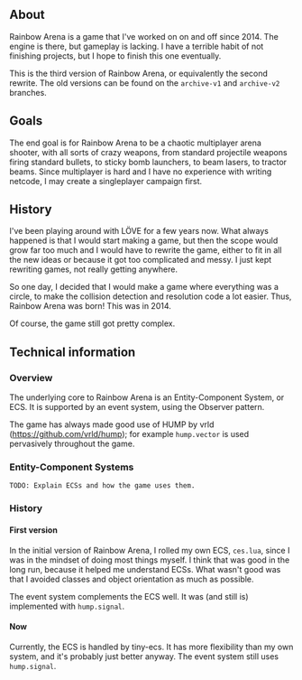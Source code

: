 ## About
Rainbow Arena is a game that I've worked on on and off since 2014. The engine
is there, but gameplay is lacking. I have a terrible habit of not finishing
projects, but I hope to finish this one eventually.

This is the third version of Rainbow Arena, or equivalently the second rewrite.
The old versions can be found on the `archive-v1` and `archive-v2` branches.


## Goals
The end goal is for Rainbow Arena to be a chaotic multiplayer arena shooter,
with all sorts of crazy weapons, from standard projectile weapons firing
standard bullets, to sticky bomb launchers, to beam lasers, to tractor beams.
Since multiplayer is hard and I have no experience with writing netcode, I may
create a singleplayer campaign first.


## History
I've been playing around with LÖVE for a few years now. What always happened
is that I would start making a game, but then the scope would grow far too much
and I would have to rewrite the game, either to fit in all the new ideas or
because it got too complicated and messy. I just kept rewriting games, not
really getting anywhere.

So one day, I decided that I would make a game where everything was a circle,
to make the collision detection and resolution code a lot easier. Thus, Rainbow
Arena was born! This was in 2014.

Of course, the game still got pretty complex.

## Technical information
### Overview
The underlying core to Rainbow Arena is an Entity-Component System, or ECS. It is supported by an event system, using the Observer pattern.

The game has always made good use of HUMP by vrld
(https://github.com/vrld/hump); for example `hump.vector` is used pervasively
throughout the game.

### Entity-Component Systems
`TODO: Explain ECSs and how the game uses them.`

### History
#### First version
In the initial version of Rainbow Arena, I rolled my own ECS, `ces.lua`, since I was in the mindset of doing most things myself. I think that was good in the long run, because it helped me understand ECSs. What wasn't good was that I avoided classes and object orientation as much as possible.

The event system complements the ECS well. It was (and still is) implemented with `hump.signal`.

#### Now
Currently, the ECS is handled by tiny-ecs. It has more flexibility than my own
system, and it's probably just better anyway. The event system still uses `hump.signal`.
